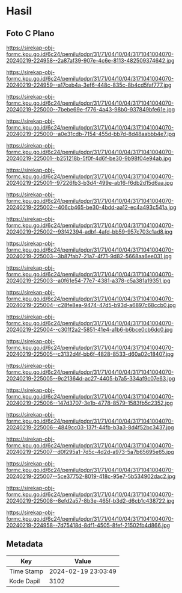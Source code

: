 # Hasil

## Foto C Plano

https://sirekap-obj-formc.kpu.go.id/6c24/pemilu/pdpr/31/71/04/10/04/3171041004070-20240219-224958--2a87af39-907e-4c6e-8113-482509374642.jpg

https://sirekap-obj-formc.kpu.go.id/6c24/pemilu/pdpr/31/71/04/10/04/3171041004070-20240219-224959--a17ceb4a-3ef6-448c-835c-8b4cd5faf777.jpg

https://sirekap-obj-formc.kpu.go.id/6c24/pemilu/pdpr/31/71/04/10/04/3171041004070-20240219-225000--7bebe69e-f776-4a43-98b0-937849bfe61e.jpg

https://sirekap-obj-formc.kpu.go.id/6c24/pemilu/pdpr/31/71/04/10/04/3171041004070-20240219-225000--a0e31cdb-7154-455d-bb7d-8d48aabbb4e7.jpg

https://sirekap-obj-formc.kpu.go.id/6c24/pemilu/pdpr/31/71/04/10/04/3171041004070-20240219-225001--b251218b-5f0f-4d6f-be30-9b98f04e94ab.jpg

https://sirekap-obj-formc.kpu.go.id/6c24/pemilu/pdpr/31/71/04/10/04/3171041004070-20240219-225001--97226fb3-b3d4-499e-ab16-f6db2d15d6aa.jpg

https://sirekap-obj-formc.kpu.go.id/6c24/pemilu/pdpr/31/71/04/10/04/3171041004070-20240219-225002--406cb465-be30-4bdd-aa12-ec4a493c541a.jpg

https://sirekap-obj-formc.kpu.go.id/6c24/pemilu/pdpr/31/71/04/10/04/3171041004070-20240219-225002--93f42394-adbf-4afd-bb59-957c703c1ad8.jpg

https://sirekap-obj-formc.kpu.go.id/6c24/pemilu/pdpr/31/71/04/10/04/3171041004070-20240219-225003--3b87fab7-21a7-4f71-9d82-5668aa6ee031.jpg

https://sirekap-obj-formc.kpu.go.id/6c24/pemilu/pdpr/31/71/04/10/04/3171041004070-20240219-225003--a0f61e54-77e7-4381-a378-c5a381a19351.jpg

https://sirekap-obj-formc.kpu.go.id/6c24/pemilu/pdpr/31/71/04/10/04/3171041004070-20240219-225004--c28fe8ea-9474-47d5-b93d-a6897c68ccb0.jpg

https://sirekap-obj-formc.kpu.go.id/6c24/pemilu/pdpr/31/71/04/10/04/3171041004070-20240219-225004--c301f2a2-5851-41e4-a1b6-b6bce0cb6dc0.jpg

https://sirekap-obj-formc.kpu.go.id/6c24/pemilu/pdpr/31/71/04/10/04/3171041004070-20240219-225005--c3132d4f-bb6f-4828-8533-d60a02c18407.jpg

https://sirekap-obj-formc.kpu.go.id/6c24/pemilu/pdpr/31/71/04/10/04/3171041004070-20240219-225005--9c21364d-ac27-4405-b7a5-334af9c07e63.jpg

https://sirekap-obj-formc.kpu.go.id/6c24/pemilu/pdpr/31/71/04/10/04/3171041004070-20240219-225006--147d3707-3e1b-4778-8579-1583fb5c2352.jpg

https://sirekap-obj-formc.kpu.go.id/6c24/pemilu/pdpr/31/71/04/10/04/3171041004070-20240219-225006--4849cc03-137f-44fb-b3a3-8d4f52bc3437.jpg

https://sirekap-obj-formc.kpu.go.id/6c24/pemilu/pdpr/31/71/04/10/04/3171041004070-20240219-225007--d0f295a1-7d5c-4d2d-a973-5a7b65695e65.jpg

https://sirekap-obj-formc.kpu.go.id/6c24/pemilu/pdpr/31/71/04/10/04/3171041004070-20240219-225007--5ce37752-8019-418c-95e7-5b534902dac2.jpg

https://sirekap-obj-formc.kpu.go.id/6c24/pemilu/pdpr/31/71/04/10/04/3171041004070-20240219-225008--8efd2a57-8b3e-465f-b3d2-d6cb1c438722.jpg

https://sirekap-obj-formc.kpu.go.id/6c24/pemilu/pdpr/31/71/04/10/04/3171041004070-20240219-224958--7d75418d-8df1-4505-8fef-21502fb4d866.jpg


## Metadata

| Key        | Value               |
| ---------- | ------------------- |
| Time Stamp | 2024-02-19 23:03:49 |
| Kode Dapil | 3102                |



